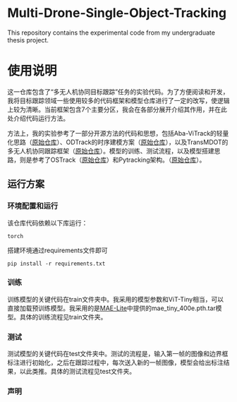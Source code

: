 # Multi-Drone-Single-Object-Tracking
This repository contains the experimental code from my undergraduate thesis project.

# 使用说明
这一仓库包含了“多无人机协同目标跟踪”任务的实验代码。为了方便阅读和开发，我将目标跟踪领域一些使用较多的代码框架和模型仓库进行了一定的改写，使逻辑上较为清晰。当前框架包含7个主要分区，我会在各部分展开介绍其作用，并在此处介绍代码运行方法。

方法上，我的实验参考了一部分开源方法的代码和思想，包括Aba-ViTrack的轻量化思路（[原始仓库](https://github.com/xyyang317/Aba-ViTrack)）、ODTrack的时序建模方案（[原始仓库](https://github.com/GXNU-ZhongLab/ODTrack)），以及TransMDOT的多无人机协同跟踪框架（[原始仓库](https://github.com/cgjacklin/transmdot)）。模型的训练、测试流程，以及模型搭建思路，则是参考了OSTrack（[原始仓库](https://github.com/botaoye/OSTrack)）和Pytracking架构。（[原始仓库](https://github.com/visionml/pytracking)）。
## 运行方案
### 环境配置和运行
该仓库代码依赖以下库运行：
```
torch
```
搭建环境通过requirements文件即可
```
pip install -r requirements.txt
```

### 训练
训练模型的关键代码在train文件夹中。我采用的模型参数和ViT-Tiny相当，可以直接加载预训练模型。我采用的是[MAE-Lite](https://github.com/wangsr126/MAE-Lite)中提供的mae_tiny_400e.pth.tar模型。具体的训练流程见train文件夹。
### 测试 
测试模型的关键代码在test文件夹中。测试的流程是，输入第一帧的图像和边界框标注进行初始化，之后在跟踪过程中，每次送入新的一帧图像，模型会给出标注结果，以此类推。具体的测试流程见test文件夹。

### 声明
